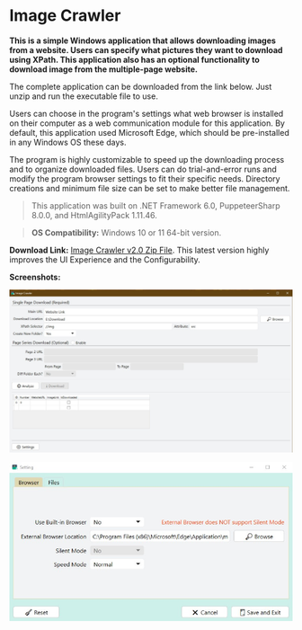 
# Image Crawler

**This is a simple Windows application that allows downloading images from a website. Users can specify what pictures they want to download using XPath. This application also has an optional functionality to download image from the multiple-page website.**

The complete application can be downloaded from the link below. Just unzip and run the executable file to use. 

Users can choose in the program's settings what web browser is installed on their computer as a web communication module for this application. By default, this application used Microsoft Edge, which should be pre-installed in any Windows OS these days.

The program is highly customizable to speed up the downloading process and to organize downloaded files. 
Users can do trial-and-error runs and modify the program browser settings to fit their specific needs.
Directory creations and minimum file size can be set to make better file management.

> This application was built on .NET Framework 6.0, PuppeteerSharp 8.0.0, and HtmlAgilityPack 1.11.46.

>**OS Compatibility:** Windows 10 or 11 64-bit version.

**Download Link:** [Image Crawler v2.0 Zip File](https://mega.nz/file/2pgFDIKJ#htfG-oJ66rNNsY_PAOaXQ89CepqTOmDAReK3--Q-Izc). 
This latest version highly improves the UI Experience and the Configurability.

**Screenshots:**

![Main Windows](/doc/main.jpg)

![Settings](/doc/settings.jpg)